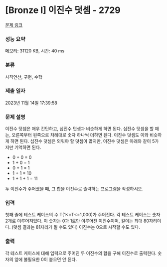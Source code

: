 # [Bronze I] 이진수 덧셈 - 2729 

[문제 링크](https://www.acmicpc.net/problem/2729) 

### 성능 요약

메모리: 31120 KB, 시간: 40 ms

### 분류

사칙연산, 구현, 수학

### 제출 일자

2023년 11월 14일 17:39:58

### 문제 설명

<p>이진수 덧셈은 매우 간단하고, 십진수 덧셈과 비슷하게 하면 된다. 십진수 덧셈을 할 때는, 오른쪽부터 왼쪽으로 차례대로 숫자 하나씩 더하면 된다. 이진수 덧셈도 이와 비슷하게 하면 된다. 십진수 덧셈은 외워야 할 덧셈이 많지만, 이진수 덧셈은 아래와 같이 5가지만 기억하면 된다.</p>

<ul>
	<li>0 + 0 = 0</li>
	<li>1 + 0 = 1</li>
	<li>0 + 1 = 1</li>
	<li>1 + 1 = 10</li>
	<li>1 + 1 + 1 = 11</li>
</ul>

<p>두 이진수가 주어졌을 때, 그 합을 이진수로 출력하는 프로그램을 작성하시오.</p>

### 입력 

 <p>첫째 줄에 테스트 케이스의 수 T(1<=T<=1,000)가 주어진다. 각 테스트 케이스는 숫자 2개로 이루어져있다. 이 숫자는 0과 1로만 이루어진 이진수이며, 길이는 최대 80자리이다. (덧셈 결과는 81자리가 될 수도 있다) 이진수는 0으로 시작할 수도 있다.</p>

### 출력 

 <p>각 테스트 케이스에 대해 입력으로 주어진 두 이진수의 합을 구해 이진수로 출력한다. 숫자의 앞에 불필요한 0이 붙으면 안 된다.</p>

